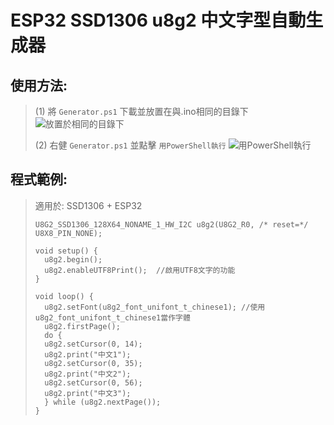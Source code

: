 # ESP32 SSD1306 u8g2 中文字型自動生成器

## 使用方法:
> (1) 將 ``Generator.ps1`` 下載並放置在與.ino相同的目錄下
> ![放置於相同的目錄下](https://raw.githubusercontent.com/YFHD-osu/ESP32_SSD1306_u8g2/main/README.images/Same%20Directory.png)
> 
> (2) 右健 ``Generator.ps1`` 並點擊 ``用PowerShell執行``
> ![用PowerShell執行](https://raw.githubusercontent.com/YFHD-osu/ESP32_SSD1306_u8g2/main/README.images/Run%20With%20PowerShell.png)

## 程式範例:
> 適用於: SSD1306 + ESP32
> ```  
> U8G2_SSD1306_128X64_NONAME_1_HW_I2C u8g2(U8G2_R0, /* reset=*/ U8X8_PIN_NONE);
> 
> void setup() {
>   u8g2.begin();
>   u8g2.enableUTF8Print();  //啟用UTF8文字的功能  
> }
> 
> void loop() {
>   u8g2.setFont(u8g2_font_unifont_t_chinese1); //使用u8g2_font_unifont_t_chinese1當作字體
>   u8g2.firstPage();
>   do {
>   u8g2.setCursor(0, 14);
>   u8g2.print("中文1");
>   u8g2.setCursor(0, 35);
>   u8g2.print("中文2");
>   u8g2.setCursor(0, 56);
>   u8g2.print("中文3");
>   } while (u8g2.nextPage());
> }
> ```
